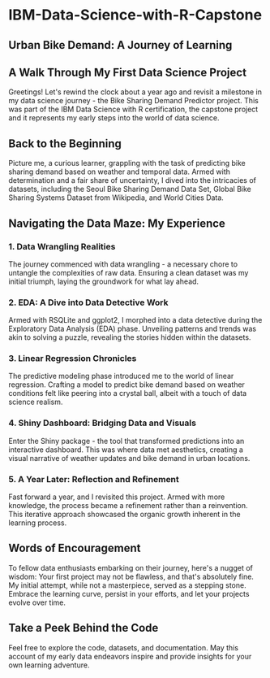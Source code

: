 # IBM-Data-Science-with-R-Capstone


## Urban Bike Demand: A Journey of Learning

## A Walk Through My First Data Science Project

Greetings! Let's rewind the clock about a year ago and revisit a milestone in my data science journey - the Bike Sharing Demand Predictor project. This was part of the IBM Data Science with R certification, the capstone project and it represents my early steps into the world of data science.

## Back to the Beginning

Picture me, a curious learner, grappling with the task of predicting bike sharing demand based on weather and temporal data. Armed with determination and a fair share of uncertainty, I dived into the intricacies of datasets, including the Seoul Bike Sharing Demand Data Set, Global Bike Sharing Systems Dataset from Wikipedia, and World Cities Data.

## Navigating the Data Maze: My Experience

### 1. **Data Wrangling Realities**

The journey commenced with data wrangling - a necessary chore to untangle the complexities of raw data. Ensuring a clean dataset was my initial triumph, laying the groundwork for what lay ahead.

### 2. **EDA: A Dive into Data Detective Work**

Armed with RSQLite and ggplot2, I morphed into a data detective during the Exploratory Data Analysis (EDA) phase. Unveiling patterns and trends was akin to solving a puzzle, revealing the stories hidden within the datasets.

### 3. **Linear Regression Chronicles**

The predictive modeling phase introduced me to the world of linear regression. Crafting a model to predict bike demand based on weather conditions felt like peering into a crystal ball, albeit with a touch of data science realism.

### 4. **Shiny Dashboard: Bridging Data and Visuals**

Enter the Shiny package - the tool that transformed predictions into an interactive dashboard. This was where data met aesthetics, creating a visual narrative of weather updates and bike demand in urban locations.

### 5. **A Year Later: Reflection and Refinement**

Fast forward a year, and I revisited this project. Armed with more knowledge, the process became a refinement rather than a reinvention. This iterative approach showcased the organic growth inherent in the learning process.

## Words of Encouragement

To fellow data enthusiasts embarking on their journey, here's a nugget of wisdom: Your first project may not be flawless, and that's absolutely fine. My initial attempt, while not a masterpiece, served as a stepping stone. Embrace the learning curve, persist in your efforts, and let your projects evolve over time.

## Take a Peek Behind the Code

Feel free to explore the code, datasets, and documentation. May this account of my early data endeavors inspire and provide insights for your own learning adventure.

